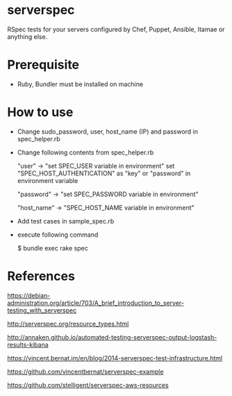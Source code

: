# serverspec
RSpec tests for your servers configured  by Chef, Puppet, Ansible, Itamae or anything else.

# Prerequisite

- Ruby, Bundler must be installed on machine

# How to use 

- Change sudo_password, user, host_name (IP) and password in spec_helper.rb
- Change following contents from spec_helper.rb

    "user" -> "set SPEC_USER variable in environment"
    set "SPEC_HOST_AUTHENTICATION" as "key" or "password" in environment variable
    
    "password" -> "set SPEC_PASSWORD variable in environment" 
    
    "host_name" -> "SPEC_HOST_NAME variable in environment"
    
- Add test cases in sample_spec.rb 

- execute following command

  $ bundle exec rake spec

# References

https://debian-administration.org/article/703/A_brief_introduction_to_server-testing_with_serverspec

http://serverspec.org/resource_types.html

http://annaken.github.io/automated-testing-serverspec-output-logstash-results-kibana

https://vincent.bernat.im/en/blog/2014-serverspec-test-infrastructure.html

https://github.com/vincentbernat/serverspec-example

https://github.com/stelligent/serverspec-aws-resources
